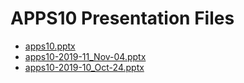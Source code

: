 <!--
This is a machine generated file, and should not be edited, as it will be overwritten with future updates.
-->

# APPS10 Presentation Files

- [apps10.pptx](https://globaleventcdn.blob.core.windows.net/assets/apps/apps10/apps10.pptx)
- [apps10-2019-11_Nov-04.pptx](https://globaleventcdn.blob.core.windows.net/assets/apps/apps10/apps10-2019-11_Nov-04.pptx)
- [apps10-2019-10_Oct-24.pptx](https://globaleventcdn.blob.core.windows.net/assets/apps/apps10/apps10-2019-10_Oct-24.pptx)


